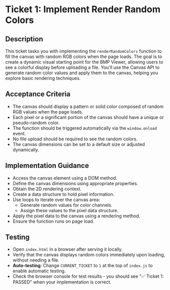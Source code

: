 # Ticket 1: Implement Render Random Colors

## Description
This ticket tasks you with implementing the `renderRandomColors` function to fill the canvas with random RGB colors when the page loads. The goal is to create a dynamic visual starting point for the BMP Viewer, allowing users to see a colorful display before uploading a file. You'll use the Canvas API to generate random color values and apply them to the canvas, helping you explore basic rendering techniques.

## Acceptance Criteria
- The canvas should display a pattern or solid color composed of random RGB values when the page loads.
- Each pixel or a significant portion of the canvas should have a unique or pseudo-random color.
- The function should be triggered automatically via the `window.onload` event.
- No file upload should be required to see the random colors.
- The canvas dimensions can be set to a default size or adjusted dynamically.

## Implementation Guidance
- Access the canvas element using a DOM method.
- Define the canvas dimensions using appropriate properties.
- Obtain the 2D rendering context.
- Create a data structure to hold pixel information.
- Use loops to iterate over the canvas area:
  - Generate random values for color channels.
  - Assign these values to the pixel data structure.
- Apply the pixel data to the canvas using a rendering method.
- Ensure the function runs on page load.

## Testing
- Open `index.html` in a browser after serving it locally.
- Verify that the canvas displays random colors immediately upon loading, without needing a file.
- **Auto-testing**: Change `CURRENT_TICKET` to `1` at the top of `index.js` to enable automatic testing.
- Check the browser console for test results - you should see "✅ Ticket 1: PASSED" when your implementation is correct.
